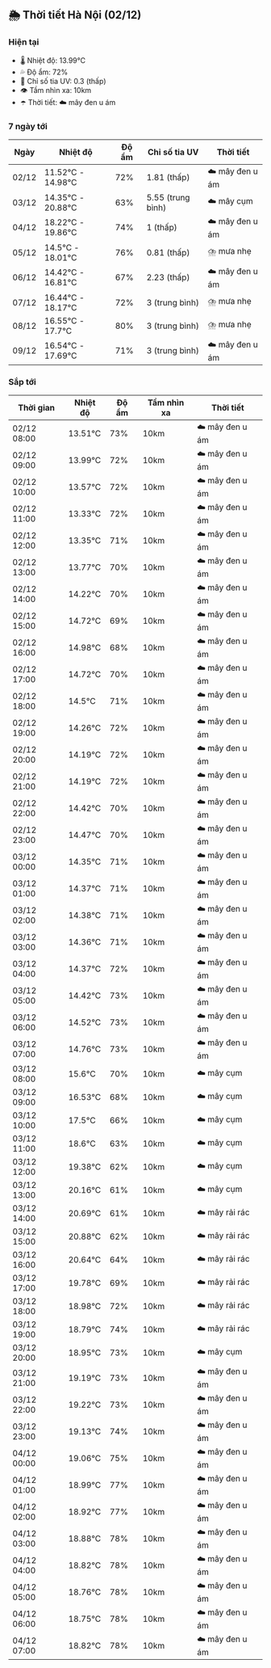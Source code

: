 ## 🌦️ Thời tiết Hà Nội (02/12)

### Hiện tại

- 🌡️ Nhiệt độ: 13.99℃
- 💦 Độ ẩm: 72%
- 🌟 Chỉ số tia UV: 0.3 (thấp)
- 👁️ Tầm nhìn xa: 10km
- ☂️ Thời tiết: ☁️ mây đen u ám

### 7 ngày tới

| Ngày | Nhiệt độ | Độ ẩm | Chỉ số tia UV | Thời tiết |
| --- | --- | --- | --- | --- |
| 02/12 | 11.52℃ - 14.98℃ | 72% | 1.81 (thấp) | ☁️ mây đen u ám |
| 03/12 | 14.35℃ - 20.88℃ | 63% | 5.55 (trung bình) | ☁️ mây cụm |
| 04/12 | 18.22℃ - 19.86℃ | 74% | 1 (thấp) | ☁️ mây đen u ám |
| 05/12 | 14.5℃ - 18.01℃ | 76% | 0.81 (thấp) | ⛈️ mưa nhẹ |
| 06/12 | 14.42℃ - 16.81℃ | 67% | 2.23 (thấp) | ☁️ mây đen u ám |
| 07/12 | 16.44℃ - 18.17℃ | 72% | 3 (trung bình) | ⛈️ mưa nhẹ |
| 08/12 | 16.55℃ - 17.7℃ | 80% | 3 (trung bình) | ⛈️ mưa nhẹ |
| 09/12 | 16.54℃ - 17.69℃ | 71% | 3 (trung bình) | ☁️ mây đen u ám |

### Sắp tới

| Thời gian | Nhiệt độ | Độ ẩm | Tầm nhìn xa | Thời tiết |
| --- | --- | --- | --- | --- |
| 02/12 08:00 | 13.51℃ | 73% | 10km | ☁️ mây đen u ám |
| 02/12 09:00 | 13.99℃ | 72% | 10km | ☁️ mây đen u ám |
| 02/12 10:00 | 13.57℃ | 72% | 10km | ☁️ mây đen u ám |
| 02/12 11:00 | 13.33℃ | 72% | 10km | ☁️ mây đen u ám |
| 02/12 12:00 | 13.35℃ | 71% | 10km | ☁️ mây đen u ám |
| 02/12 13:00 | 13.77℃ | 70% | 10km | ☁️ mây đen u ám |
| 02/12 14:00 | 14.22℃ | 70% | 10km | ☁️ mây đen u ám |
| 02/12 15:00 | 14.72℃ | 69% | 10km | ☁️ mây đen u ám |
| 02/12 16:00 | 14.98℃ | 68% | 10km | ☁️ mây đen u ám |
| 02/12 17:00 | 14.72℃ | 70% | 10km | ☁️ mây đen u ám |
| 02/12 18:00 | 14.5℃ | 71% | 10km | ☁️ mây đen u ám |
| 02/12 19:00 | 14.26℃ | 72% | 10km | ☁️ mây đen u ám |
| 02/12 20:00 | 14.19℃ | 72% | 10km | ☁️ mây đen u ám |
| 02/12 21:00 | 14.19℃ | 72% | 10km | ☁️ mây đen u ám |
| 02/12 22:00 | 14.42℃ | 70% | 10km | ☁️ mây đen u ám |
| 02/12 23:00 | 14.47℃ | 70% | 10km | ☁️ mây đen u ám |
| 03/12 00:00 | 14.35℃ | 71% | 10km | ☁️ mây đen u ám |
| 03/12 01:00 | 14.37℃ | 71% | 10km | ☁️ mây đen u ám |
| 03/12 02:00 | 14.38℃ | 71% | 10km | ☁️ mây đen u ám |
| 03/12 03:00 | 14.36℃ | 71% | 10km | ☁️ mây đen u ám |
| 03/12 04:00 | 14.37℃ | 72% | 10km | ☁️ mây đen u ám |
| 03/12 05:00 | 14.42℃ | 73% | 10km | ☁️ mây đen u ám |
| 03/12 06:00 | 14.52℃ | 73% | 10km | ☁️ mây đen u ám |
| 03/12 07:00 | 14.76℃ | 73% | 10km | ☁️ mây đen u ám |
| 03/12 08:00 | 15.6℃ | 70% | 10km | ☁️ mây cụm |
| 03/12 09:00 | 16.53℃ | 68% | 10km | ☁️ mây cụm |
| 03/12 10:00 | 17.5℃ | 66% | 10km | ☁️ mây cụm |
| 03/12 11:00 | 18.6℃ | 63% | 10km | ☁️ mây cụm |
| 03/12 12:00 | 19.38℃ | 62% | 10km | ☁️ mây cụm |
| 03/12 13:00 | 20.16℃ | 61% | 10km | ☁️ mây cụm |
| 03/12 14:00 | 20.69℃ | 61% | 10km | ☁️ mây rải rác |
| 03/12 15:00 | 20.88℃ | 62% | 10km | ☁️ mây rải rác |
| 03/12 16:00 | 20.64℃ | 64% | 10km | ☁️ mây rải rác |
| 03/12 17:00 | 19.78℃ | 69% | 10km | ☁️ mây rải rác |
| 03/12 18:00 | 18.98℃ | 72% | 10km | ☁️ mây rải rác |
| 03/12 19:00 | 18.79℃ | 74% | 10km | ☁️ mây rải rác |
| 03/12 20:00 | 18.95℃ | 73% | 10km | ☁️ mây cụm |
| 03/12 21:00 | 19.19℃ | 73% | 10km | ☁️ mây đen u ám |
| 03/12 22:00 | 19.22℃ | 73% | 10km | ☁️ mây đen u ám |
| 03/12 23:00 | 19.13℃ | 74% | 10km | ☁️ mây đen u ám |
| 04/12 00:00 | 19.06℃ | 75% | 10km | ☁️ mây đen u ám |
| 04/12 01:00 | 18.99℃ | 77% | 10km | ☁️ mây đen u ám |
| 04/12 02:00 | 18.92℃ | 77% | 10km | ☁️ mây đen u ám |
| 04/12 03:00 | 18.88℃ | 78% | 10km | ☁️ mây đen u ám |
| 04/12 04:00 | 18.82℃ | 78% | 10km | ☁️ mây đen u ám |
| 04/12 05:00 | 18.76℃ | 78% | 10km | ☁️ mây đen u ám |
| 04/12 06:00 | 18.75℃ | 78% | 10km | ☁️ mây đen u ám |
| 04/12 07:00 | 18.82℃ | 78% | 10km | ☁️ mây đen u ám |
